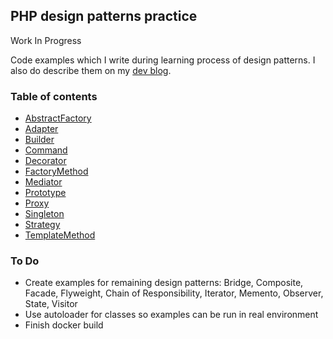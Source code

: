 ## PHP design patterns practice

Work In Progress

Code examples which I write during learning process of design patterns. I also do describe them on my [dev blog][1].

### Table of contents

* [AbstractFactory](/tree/master/src/AbstractFactory)
* [Adapter](../tree/master/src/Adapter)
* [Builder](../tree/master/src/Builder)
* [Command](../tree/master/src/Command)
* [Decorator](../tree/master/src/Decorator)
* [FactoryMethod](../tree/master/src/FactoryMethod)
* [Mediator](../tree/master/src/Mediator)
* [Prototype](../tree/master/src/Prototype)
* [Proxy](../tree/master/src/Proxy)
* [Singleton](../tree/master/src/Singleton)
* [Strategy](../tree/master/src/Strategy)
* [TemplateMethod](../tree/master/src/TemplateMethod)

### To Do

* Create examples for remaining design patterns: Bridge, Composite, Facade, Flyweight, Chain of Responsibility, Iterator, Memento, Observer, State, Visitor
* Use autoloader for classes so examples can be run in real environment
* Finish docker build

[1]:webrc.pl

